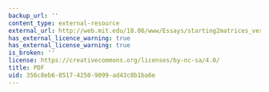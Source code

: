 ```yaml
---
backup_url: ''
content_type: external-resource
external_url: http://web.mit.edu/18.06/www/Essays/starting2matrices_ver5.pdf
has_external_licence_warning: true
has_external_license_warning: true
is_broken: ''
license: https://creativecommons.org/licenses/by-nc-sa/4.0/
title: PDF
uid: 356c8eb6-8517-4250-9099-ad43c8b1ba6e
---
```

